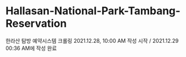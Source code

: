 # Hallasan-National-Park-Tambang-Reservation
한라산 탐방 예약시스템 크롤링
2021.12.28, 10:00 AM 작성 시작 / 2021.12.29 00:36 AM에 작성 완료
